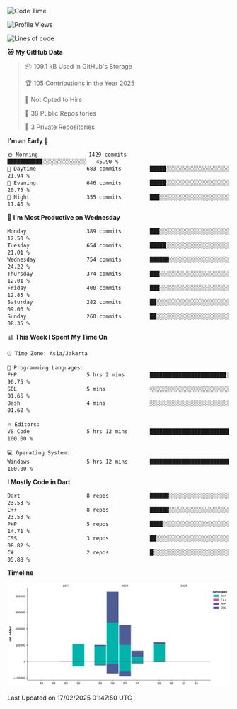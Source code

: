<!--START_SECTION:waka-->
![Code Time](http://img.shields.io/badge/Code%20Time-398%20hrs%2042%20mins-blue)

![Profile Views](http://img.shields.io/badge/Profile%20Views-0-blue)

![Lines of code](https://img.shields.io/badge/From%20Hello%20World%20I%27ve%20Written-1.0%20million%20lines%20of%20code-blue)

**🐱 My GitHub Data** 

> 📦 109.1 kB Used in GitHub's Storage 
 > 
> 🏆 105 Contributions in the Year 2025
 > 
> 🚫 Not Opted to Hire
 > 
> 📜 38 Public Repositories 
 > 
> 🔑 3 Private Repositories 
 > 
**I'm an Early 🐤** 

```text
🌞 Morning                1429 commits        ███████████░░░░░░░░░░░░░░   45.90 % 
🌆 Daytime                683 commits         █████░░░░░░░░░░░░░░░░░░░░   21.94 % 
🌃 Evening                646 commits         █████░░░░░░░░░░░░░░░░░░░░   20.75 % 
🌙 Night                  355 commits         ███░░░░░░░░░░░░░░░░░░░░░░   11.40 % 
```
📅 **I'm Most Productive on Wednesday** 

```text
Monday                   389 commits         ███░░░░░░░░░░░░░░░░░░░░░░   12.50 % 
Tuesday                  654 commits         █████░░░░░░░░░░░░░░░░░░░░   21.01 % 
Wednesday                754 commits         ██████░░░░░░░░░░░░░░░░░░░   24.22 % 
Thursday                 374 commits         ███░░░░░░░░░░░░░░░░░░░░░░   12.01 % 
Friday                   400 commits         ███░░░░░░░░░░░░░░░░░░░░░░   12.85 % 
Saturday                 282 commits         ██░░░░░░░░░░░░░░░░░░░░░░░   09.06 % 
Sunday                   260 commits         ██░░░░░░░░░░░░░░░░░░░░░░░   08.35 % 
```


📊 **This Week I Spent My Time On** 

```text
🕑︎ Time Zone: Asia/Jakarta

💬 Programming Languages: 
PHP                      5 hrs 2 mins        ████████████████████████░   96.75 % 
SQL                      5 mins              ░░░░░░░░░░░░░░░░░░░░░░░░░   01.65 % 
Bash                     4 mins              ░░░░░░░░░░░░░░░░░░░░░░░░░   01.60 % 

🔥 Editors: 
VS Code                  5 hrs 12 mins       █████████████████████████   100.00 % 

💻 Operating System: 
Windows                  5 hrs 12 mins       █████████████████████████   100.00 % 
```

**I Mostly Code in Dart** 

```text
Dart                     8 repos             ██████░░░░░░░░░░░░░░░░░░░   23.53 % 
C++                      8 repos             ██████░░░░░░░░░░░░░░░░░░░   23.53 % 
PHP                      5 repos             ████░░░░░░░░░░░░░░░░░░░░░   14.71 % 
CSS                      3 repos             ██░░░░░░░░░░░░░░░░░░░░░░░   08.82 % 
C#                       2 repos             █░░░░░░░░░░░░░░░░░░░░░░░░   05.88 % 
```



**Timeline**

![Lines of Code chart](https://raw.githubusercontent.com/PradiptaAhmad/PradiptaAhmad/main/assets/bar_graph.png)


 Last Updated on 17/02/2025 01:47:50 UTC
<!--END_SECTION:waka-->
